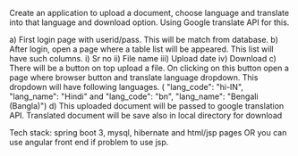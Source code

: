 Create an application to upload a document, choose language and translate into that language and download option.
Using Google translate API for this. 

a) First login page with userid/pass. This will be match from database. 
b) After login, open a page where a table list will be appeared. This list will have such columns. i) Sr no ii) File name iii) Upload date iv) Download
c) There will be a button on top upload a file. On clicking on this button open a page where browser button and translate language dropdown. This dropdown will have following languages. ( "lang_code": "hi-IN",
 "lang_name": "Hindi" and "lang_code": "bn", "lang_name": "Bengali (Bangla)")
d) This uploaded document will be passed to google translation API. Translated document will be save also in local directory for download

Tech stack: spring boot 3, mysql, hibernate and html/jsp pages OR you can use angular front end if problem to use jsp.
